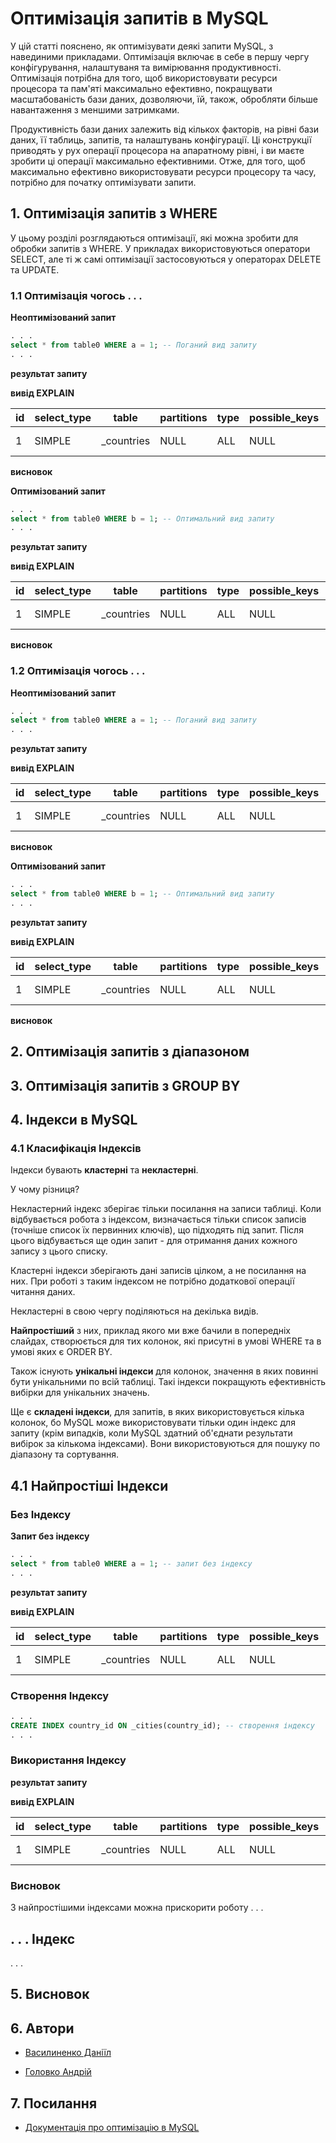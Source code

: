 # Оптимізація запитів в MySQL

У цій статті пояснено, як оптимізувати деякі запити MySQL, з навединими прикладами. Оптимізація включає в себе в першу чергу конфігурування, налаштуваня та вимірювання продуктивності. Оптимізація потрібна для того, щоб використовувати ресурси процесора та пам'яті максимально ефективно, покращувати масштабованість бази даних, дозволяючи, їй, також, обробляти більше навантаження з меншими затримками.

Продуктивність бази даних залежить від кількох факторів, на рівні бази даних, її таблиць, запитів, та налаштувань конфігурації. Ці конструкції приводять у рух операції процесора на апаратному рівні, і ви маєте зробити ці операції максимально ефективними. Отже, для того, щоб максимально ефективно використовувати ресурси процесору та часу, потрібно для початку оптимізувати запити. 

## 1. Оптимізація запитів з WHERE

У цьому розділі розглядаються оптимізації, які можна зробити для обробки запитів з WHERE. У прикладах використовуються оператори SELECT, але ті ж самі оптимізації застосовуються у операторах DELETE та UPDATE.

### 1.1 Оптимізація чогось . . .

**Неоптимізований запит**

```SQL
. . .
select * from table0 WHERE a = 1; -- Поганий вид запиту
. . .
```

**результат запиту**

**вивід EXPLAIN**

| id | select_type | table | partitions | type | possible_keys | key | key_len | ref  | rows | filtered | Extra |
| --- | --- | --- | --- | --- | --- | --- | --- | --- | --- | --- | --- | 
| 1 | SIMPLE | _countries | NULL | ALL | NULL | NULL | NULL | NULL |  234 | 11.11 | Using where |

**висновок**

**Оптимізований запит**

```SQL
. . .
select * from table0 WHERE b = 1; -- Оптимальний вид запиту
. . .
```

**результат запиту**

**вивід EXPLAIN**

| id | select_type | table | partitions | type | possible_keys | key | key_len | ref  | rows | filtered | Extra |
| --- | --- | --- | --- | --- | --- | --- | --- | --- | --- | --- | --- | 
| 1 | SIMPLE | _countries | NULL | ALL | NULL | NULL | NULL | NULL |  234 | 11.11 | Using where |

**висновок**

### 1.2 Оптимізація чогось . . .

**Неоптимізований запит**

```SQL
. . .
select * from table0 WHERE a = 1; -- Поганий вид запиту
. . .
```

**результат запиту**

**вивід EXPLAIN**

| id | select_type | table | partitions | type | possible_keys | key | key_len | ref  | rows | filtered | Extra |
| --- | --- | --- | --- | --- | --- | --- | --- | --- | --- | --- | --- | 
| 1 | SIMPLE | _countries | NULL | ALL | NULL | NULL | NULL | NULL |  234 | 11.11 | Using where |

**висновок**

**Оптимізований запит**

```SQL
. . .
select * from table0 WHERE b = 1; -- Оптимальний вид запиту
. . .
```

**результат запиту**

**вивід EXPLAIN**

| id | select_type | table | partitions | type | possible_keys | key | key_len | ref  | rows | filtered | Extra |
| --- | --- | --- | --- | --- | --- | --- | --- | --- | --- | --- | --- | 
| 1 | SIMPLE | _countries | NULL | ALL | NULL | NULL | NULL | NULL |  234 | 11.11 | Using where |

**висновок**

## 2. Оптимізація запитів з діапазоном

## 3. Оптимізація запитів з GROUP BY

## 4. Індекси в MySQL

### 4.1 Класифікація Індексів

Індекси бувають **кластерні** та **некластерні**.

У чому різниця? 

Некластерний індекс зберігає тільки посилання на записи таблиці. Коли відбувається робота з індексом, визначається тільки список записів (точніше список їх первинних ключів), що підходять під запит. Після цього відбувається ще один запит - для отримання даних кожного запису з цього списку.

Кластерні індекси зберігають дані записів цілком, а не посилання на них. При роботі з таким індексом не потрібно додаткової операції читання даних.

Некластерні в свою чергу поділяються на декілька видів.

**Найпростіший** з них, приклад якого ми вже бачили в попередніх слайдах, створюється для тих колонок, які присутні в умові WHERE та в умові яких є ORDER BY.

Також існують **унікальні індекси** для колонок, значення в яких повинні бути унікальними по всій таблиці. Такі індекси покращують ефективність вибірки для унікальних значень.

Ще є **складені індекси**, для запитів, в яких використовується кілька колонок, бо MySQL може використовувати тільки один індекс для запиту (крім випадків, коли MySQL здатний об'єднати результати вибірок за кількома індексами). Вони використовуються для пошуку по діапазону та сортування.

## 4.1 Найпростіші Індекси

### Без Індексу

**Запит без індексу**

```SQL
. . .
select * from table0 WHERE a = 1; -- запит без індексу
. . .
```

**результат запиту**

**вивід EXPLAIN**

| id | select_type | table | partitions | type | possible_keys | key | key_len | ref  | rows | filtered | Extra |
| --- | --- | --- | --- | --- | --- | --- | --- | --- | --- | --- | --- | 
| 1 | SIMPLE | _countries | NULL | ALL | NULL | NULL | NULL | NULL |  234 | 11.11 | Using where |


### Створення Індексу

```SQL
. . .
CREATE INDEX country_id ON _cities(country_id); -- створення індексу
. . .
```

### Використання Індексу

**результат запиту**

**вивід EXPLAIN**

| id | select_type | table | partitions | type | possible_keys | key | key_len | ref  | rows | filtered | Extra |
| --- | --- | --- | --- | --- | --- | --- | --- | --- | --- | --- | --- | 
| 1 | SIMPLE | _countries | NULL | ALL | NULL | NULL | NULL | NULL |  234 | 11.11 | Using where |

### Висновок

З найпростішими індексами можна прискорити роботу . . .

## . . . Індекс

. . .

## 5. Висновок

## 6. Автори

*  [Василиненко Даніїл](http://example.com/link "github")

*  [Головко Андрій](http://example.com/link "github")

## 7. Посилання

*  [Документація про оптимізацію в MySQL](https://dev.mysql.com/doc/refman/8.0/en/optimization.html "MySQL Optimization Documentaion")